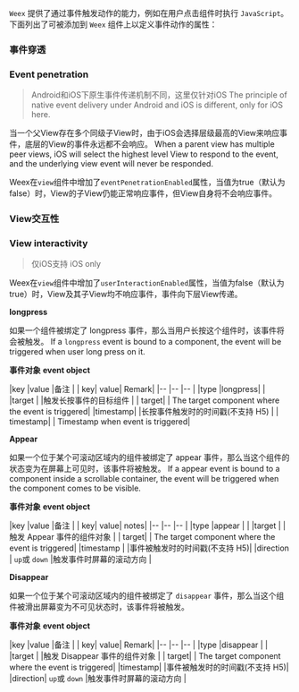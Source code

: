 
`Weex` 提供了通过事件触发动作的能力，例如在用户点击组件时执行 `JavaScript`。
下面列出了可被添加到 `Weex` 组件上以定义事件动作的属性：

### 事件穿透
### Event penetration

> Android和iOS下原生事件传递机制不同，这里仅针对iOS
> The principle of native event delivery under Android and iOS is different, only for iOS here.

当一个父View存在多个同级子View时，由于iOS会选择层级最高的View来响应事件，底层的View的事件永远都不会响应。
When a parent view has multiple peer views, iOS will select the highest level View to respond to the event, and the underlying view event will never be responded.

Weex在`view`组件中增加了`eventPenetrationEnabled`属性，当值为true（默认为false）时，View的子View仍能正常响应事件，但View自身将不会响应事件。


### View交互性
### View interactivity

> 仅iOS支持
> iOS only

Weex在`view`组件中增加了`userInteractionEnabled`属性，当值为false（默认为true）时，View及其子View均不响应事件，事件向下层View传递。

**longpress**

如果一个组件被绑定了 longpress 事件，那么当用户长按这个组件时，该事件将会被触发。
If a `longpress` event is bound to a component, the event will be triggered when user long press on it.

**事件对象**
**event object**


|key			|value		|备注																|
| key| value| Remark|
|--				|--				|--																	|
|type			|longpress|																		|
|target		|					|触发长按事件的目标组件							|
| target| | The target component where the event is triggered|
|timestamp|					|长按事件触发时的时间戳(不支持 H5)	|
| timestamp| | Timestamp when event is triggered|


**Appear**

如果一个位于某个可滚动区域内的组件被绑定了 appear 事件，那么当这个组件的状态变为在屏幕上可见时，该事件将被触发。
If a appear event is bound to a component inside a scrollable container, the event will be triggered when the component comes to be visible.

**事件对象**
**event object**

|key		|value					|备注							|
| key| value| notes|
|--			|--						|--								|
|type		|appear					|								|
|target		|						|触发 Appear 事件的组件对象		|
| target| | The target component where the event is triggered|
|timestamp	|						|事件被触发时的时间戳(不支持 H5)|
|direction	| `up`或 `down`	|触发事件时屏幕的滚动方向		|


**Disappear**

如果一个位于某个可滚动区域内的组件被绑定了 `disappear` 事件，那么当这个组件被滑出屏幕变为不可见状态时，该事件将被触发。

**事件对象**
**event object**

|key			|value									|备注														|
| key| value| Remark|
|--				|--											|--															|
|type			|disappear							|																|
|target		|												|触发 Disappear 事件的组件对象	|
| target| | The target component where the event is triggered|
|timestamp|												|事件被触发时的时间戳(不支持 H5)|
|direction| `up`或 `down`	|触发事件时屏幕的滚动方向				|

